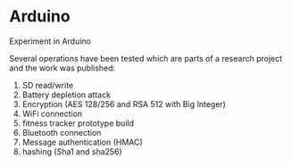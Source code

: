 # Arduino
Experiment in Arduino

Several operations have been tested which are parts of a research project and the work was published:
1. SD read/write
2. Battery depletion attack
3. Encryption (AES 128/256 and RSA 512 with Big Integer)
4. WiFi connection
5. fitness tracker prototype build
6. Bluetooth connection
7. Message authentication (HMAC)
8. hashing (Sha1 and sha256)
